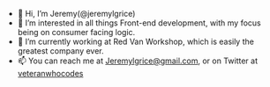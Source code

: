 - 👋 Hi, I’m Jeremy(@jeremylgrice)
- 👀 I’m interested in all things Front-end development, with my focus being on consumer facing logic.
- 🌱 I’m currently working at Red Van Workshop, which is easily the greatest company ever.
- 📫 You can reach me at Jeremylgrice@gmail.com, or on Twitter at <a href="https://twitter.com/veteranwhocodes">veteranwhocodes</a>

<!---
jeremylgrice/jeremylgrice is a ✨ special ✨ repository because its `README.md` (this file) appears on your GitHub profile.
You can click the Preview link to take a look at your changes.
--->
